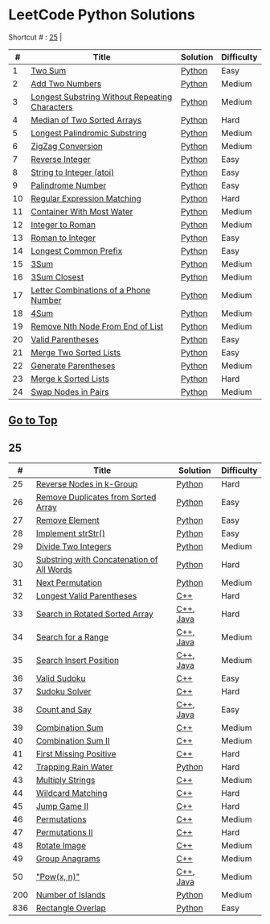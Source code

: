 
# LeetCode Python Solutions

Shortcut # : [25](#25) | 

| # | Title | Solution | Difficulty |
|---| ----- | -------- | ---------- |
|1|[Two Sum](https://leetcode.com/problems/two-sum/)| [Python](./Algorithm/Python/0001_Two_Sum.py)|Easy|
|2|[Add Two Numbers](https://leetcode.com/problems/add-two-numbers/)| [Python](./Algorithm/Python/0002_Add_Two_Numbers.py)|Medium|
|3|[Longest Substring Without Repeating Characters](https://leetcode.com/problems/longest-substring-without-repeating-characters/)| [Python](./Algorithm/Python/0003_Longest_Substring_Without_Repreating_Characters.py)|Medium|
|4|[Median of Two Sorted Arrays](https://leetcode.com/problems/median-of-two-sorted-arrays/)| [Python](./Algorithm/Python/0004_Median_of_Two_Sorted_Arrays.py)|Hard|
|5|[Longest Palindromic Substring](https://leetcode.com/problems/longest-palindromic-substring/)| [Python](./Algorithm/Python/0005_Longest_Palindromic_Substring.py)|Medium|
|6|[ZigZag Conversion](https://leetcode.com/problems/zigzag-conversion/)| [Python](./Algorithm/Python/0006_ZigZag_Conversion.py)|Medium|
|7|[Reverse Integer](https://leetcode.com/problems/reverse-integer/)| [Python](./Algorithm/Python/0007_Reverse_Integer.py)|Easy|
|8|[String to Integer (atoi)](https://leetcode.com/problems/string-to-integer-atoi/)| [Python](./Algorithm/Python/0008_String_to_Integer_(atoi).py)|Easy|
|9|[Palindrome Number](https://leetcode.com/problems/palindrome-number/)| [Python](./Algorithm/Python/0009_Palindrome_Number.py)|Easy|
|10|[Regular Expression Matching](https://leetcode.com/problems/regular-expression-matching/)| [Python](./Algorithm/Python/0010_Regular_Expression_Matching.py)|Hard|
|11|[Container With Most Water](https://leetcode.com/problems/container-with-most-water/)| [Python](./Algorithm/Python/0011_Container_With_Most_Water.py)|Medium|
|12|[Integer to Roman](https://leetcode.com/problems/integer-to-roman/)| [Python](./Algorithm/Python/0012_Integer_to_Roman.py)|Medium|
|13|[Roman to Integer](https://leetcode.com/problems/roman-to-integer/)| [Python](./Algorithm/Python/0013_Roman_to_Integer.py)|Easy|
|14|[Longest Common Prefix](https://leetcode.com/problems/longest-common-prefix/)| [Python](./Algorithm/Python/0014_Longest_Common_Prefix.py)|Easy|
|15|[3Sum](https://leetcode.com/problems/3sum/)| [Python](./Algorithm/Python/0015_3_Sum.py)|Medium|
|16|[3Sum Closest](https://leetcode.com/problems/3sum-closest/)| [Python](./Algorithm/Python/0016_3Sum_Closest.py)|Medium|
|17|[Letter Combinations of a Phone Number](https://leetcode.com/problems/letter-combinations-of-a-phone-number/)| [Python](./Algorithm/Python/0017_Letter_Combinations_of_a_Phone_Number.py)|Medium|
|18|[4Sum](https://leetcode.com/problems/4sum/)| [Python](./Algorithm/Python/0018_4Sum.py)|Medium|
|19|[Remove Nth Node From End of List](https://leetcode.com/problems/remove-nth-node-from-end-of-list/)| [Python](./Algorithm/Python/0019_Remove_Nth_Node_From_End_of_List.py)|Medium|
|20|[Valid Parentheses](https://leetcode.com/problems/valid-parentheses/)| [Python](./Algorithm/Python/0020_Valid_Parentheses.py)|Easy|
|21|[Merge Two Sorted Lists](https://leetcode.com/problems/merge-two-sorted-lists/)| [Python](./Algorithm/Python/0021_Merge_Two_Sorted_Lists.py)|Easy|
|22|[Generate Parentheses](https://leetcode.com/problems/generate-parentheses/)| [Python](./Algorithm/Python/0022_Generate_Parentheses.py)|Medium|
|23|[Merge k Sorted Lists](https://leetcode.com/problems/merge-k-sorted-lists/)| [Python](./Algorithm/Python/0023_Merge_k_Sorted_Lists.py)|Hard|
|24|[Swap Nodes in Pairs](https://leetcode.com/problems/swap-nodes-in-pairs/)| [Python](./Algorithm/Python/0024_Swap_Nodes_in_Pairs.py)|Medium|

## [Go to Top](#LeetCode-Python-Solutions)

## 25

| # | Title | Solution | Difficulty |
|---| ----- | -------- | ---------- |
|25|[Reverse Nodes in k-Group](https://leetcode.com/problems/reverse-nodes-in-k-group/)| [Python](./Algorithm/Python/0025_Reverse_Nodes_in_K-Group.py)|Hard|
|26|[Remove Duplicates from Sorted Array](https://leetcode.com/problems/remove-duplicates-from-sorted-array/)| [Python](./Algorithm/Python/0026_Remove_Duplicates_from_Sorted_Array.py)|Easy|
|27|[Remove Element](https://leetcode.com/problems/remove-element/)| [Python](./Algorithm/Python/0027_Remove_Element.py)|Easy|
|28|[Implement strStr()](https://leetcode.com/problems/implement-strstr/)| [Python](./Algorithm/Python/0028_Implement_strStr.py)|Easy|
|29|[Divide Two Integers](https://leetcode.com/problems/divide-two-integers/)| [Python](./Algorithm/Python/0029_Divide_Two_Integers.py)|Medium|
|30|[Substring with Concatenation of All Words](https://leetcode.com/problems/substring-with-concatenation-of-all-words/)| [Python](./algorithms/cpp/substringWithConcatenationOfAllWords/substringWithConcatenationOfAllWords)|Hard|
|31|[Next Permutation](https://leetcode.com/problems/next-permutation/)| [Python](./algorithms/cpp/nextPermutation/nextPermutation.cpp)|Medium|
|32|[Longest Valid Parentheses](https://leetcode.com/problems/longest-valid-parentheses/)| [C++](./algorithms/cpp/longestValidParentheses/longestValidParentheses.cpp)|Hard|
|33|[Search in Rotated Sorted Array](https://leetcode.com/problems/search-in-rotated-sorted-array/)| [C++](./algorithms/cpp/searchInRotatedSortedArray/searchInRotatedSortedArray.cpp), [Java](./algorithms/java/src/searchInRotatedSortedArray/searchInRotatedSortedArray.java)|Hard|
|34|[Search for a Range](https://leetcode.com/problems/search-for-a-range/)| [C++](./algorithms/cpp/searchForRange/searchForRange.cpp), [Java](./algorithms/java/src/searchForRange/searchForRange.java)|Medium|
|35|[Search Insert Position](https://leetcode.com/problems/search-insert-position/)| [C++](./algorithms/cpp/searchInsertPosition/searchInsertPosition.cpp), [Java](./algorithms/java/src/searchInsertPosition/searchInsertPosition.java)|Medium|
|36|[Valid Sudoku](https://leetcode.com/problems/valid-sudoku/)| [C++](./algorithms/cpp/validSudoku/validSudoku.cpp)|Easy|
|37|[Sudoku Solver](https://leetcode.com/problems/sudoku-solver/)| [C++](./algorithms/cpp/sudokuSolver/sudokuSolver.cpp)|Hard|
|38|[Count and Say](https://leetcode.com/problems/count-and-say/)| [C++](./algorithms/cpp/countAndSay/countAndSay.cpp), [Java](./algorithms/java/src/countAndSay/CountAndSay.java)|Easy|
|39|[Combination Sum](https://leetcode.com/problems/combination-sum/)| [C++](./algorithms/cpp/combinationSum/combinationSum.cpp)|Medium|
|40|[Combination Sum II](https://leetcode.com/problems/combination-sum-ii/)| [C++](./algorithms/cpp/combinationSum/combinationSum.II.cpp)|Medium|
|41|[First Missing Positive](https://leetcode.com/problems/first-missing-positive/)| [C++](./algorithms/cpp/firstMissingPositive/firstMissingPositive.cpp)|Hard|
|42|[Trapping Rain Water](https://leetcode.com/problems/trapping-rain-water/)| [Python](./Algorithm/Python/0042_Trapping_Rain_Water.py)|Hard|
|43|[Multiply Strings](https://leetcode.com/problems/multiply-strings/)| [C++](./algorithms/cpp/multiplyStrings/multiplyStrings.cpp)|Medium|
|44|[Wildcard Matching](https://leetcode.com/problems/wildcard-matching/)| [C++](./algorithms/cpp/wildcardMatching/wildcardMatching.cpp)|Hard|
|45|[Jump Game II](https://leetcode.com/problems/jump-game-ii/)| [C++](./algorithms/cpp/jumpGame/jumpGame.II.cpp)|Hard|
|46|[Permutations](https://leetcode.com/problems/permutations/)| [C++](./algorithms/cpp/permutations/permutations.cpp)|Medium|
|47|[Permutations II](https://leetcode.com/problems/permutations-ii/)| [C++](./algorithms/cpp/permutations/permutations.II.cpp)|Hard|
|48|[Rotate Image](https://leetcode.com/problems/rotate-image/)| [C++](./algorithms/cpp/rotateImage/rotateImage.cpp)|Medium|
|49|[Group Anagrams](https://leetcode.com/problems/anagrams/)| [C++](./algorithms/cpp/anagrams/GroupAnagrams.cpp)|Medium|
|50|["Pow(x, n)"](https://leetcode.com/problems/powx-n/)| [C++](./algorithms/cpp/pow/pow.cpp), [Java](./algorithms/java/src/powXn/PowXn.java)|Medium|
|200|[Number of Islands](https://leetcode.com/problems/number-of-islands/)| [Python](./Algorithm/Python/0200_Number_of_Islands.py)|Medium|
|836|[Rectangle Overlap](https://leetcode.com/problems/rectangle-overlap/)| [Python](./Algorithm/Python/0836_Rectangle_Overlap.py)|Easy|





















